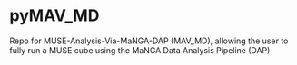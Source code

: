 # pyMAV_MD
Repo for MUSE-Analysis-Via-MaNGA-DAP (MAV_MD), allowing the user to fully run a MUSE cube using the MaNGA Data Analysis Pipeline (DAP)
